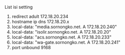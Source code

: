 List isi setting

  1. redirect adult 172.18.20.234
  2. hostname ip dns 172.18.20.x
  3. local-data: "media.sornongko.net. A 172.18.20.240"
  4. local-data: "isolir.sornongko.net. A 172.18.20.20"
  5. local-data: "acs.sornongko.net. A 172.18.20.233"
  6. local-data: "wa-gate.sornongko.net. A 172.18.20.241"
  7. port unbound 9168
